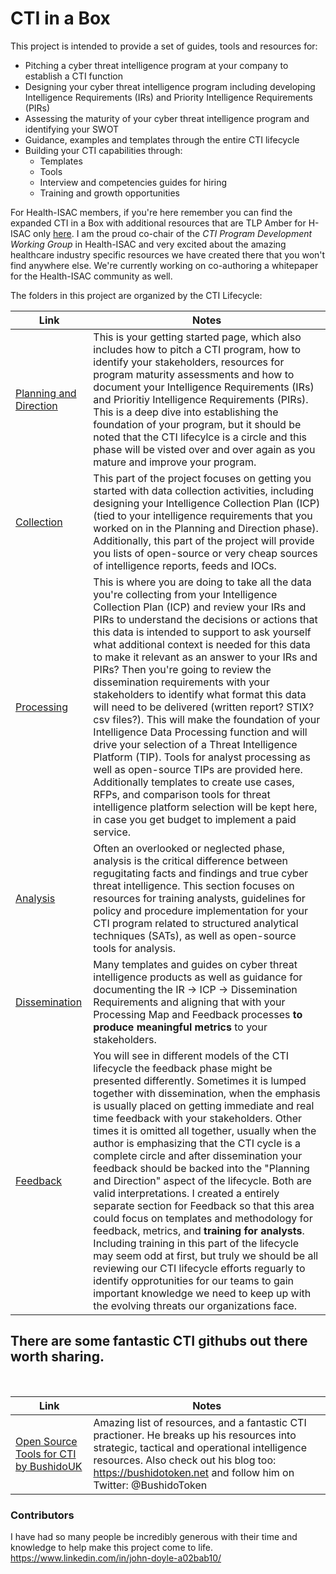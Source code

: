 # CTI in a Box

This project is intended to provide a set of guides, tools and resources for:

- Pitching a cyber threat intelligence program at your company to establish a CTI function
- Designing your cyber threat intelligence program including developing Intelligence Requirements (IRs) and Priority Intelligence Requirements (PIRs)
- Assessing the maturity of your cyber threat intelligence program and identifying your SWOT
- Guidance, examples and templates through the entire CTI lifecycle
- Building your CTI capabilities through:
  - Templates
  - Tools
  - Interview and competencies guides for hiring
  - Training and growth opportunities


For Health-ISAC members, if you're here remember you can find the expanded CTI in a Box with additional resources that are TLP Amber for H-ISAC only [here](https://health-isac.cyware.com/webapp/user/doc-library/76709acf-8a78-4752-b4bb-c7e5c4988983). I am the proud co-chair of the *CTI Program Development Working Group* in Health-ISAC and very excited about the amazing healthcare industry specific resources we have created there that you won't find anywhere else. We're currently working on co-authoring a whitepaper for the Health-ISAC community as well.

The folders in this project are organized by the CTI Lifecycle:



 | Link                                                         | Notes                                                        |
 | ------------------------------------------------------------ | ------------------------------------------------------------ |
 | [Planning and Direction](https://github.com/cybershujin/CTIinaBox/tree/main/1.%20Planning%20and%20Direction) | This is your getting started page, which also includes how to pitch a CTI program, how to identify your stakeholders, resources for program maturity assessments and how to document your Intelligence Requirements (IRs) and Prioritiy Intelligence Requirements (PIRs). This is a deep dive into establishing the foundation of your program, but it should be noted that the CTI lifecylce is a circle and this phase will be visted over and over again as you mature and improve your program. |
| [Collection](https://github.com/cybershujin/CTIinaBox/tree/main/2.%20Collection)            | This part of the project focuses on getting you started with data collection activities, including designing your Intelligence Collection Plan (ICP) (tied to your intelligence requirements that you worked on in the Planning and Direction phase). Additionally, this part of the project will provide you lists of open-source or very cheap sources of intelligence reports, feeds and IOCs. |
|[Processing](https://github.com/cybershujin/CTIinaBox/tree/main/3.%20Processing) | This is where you are doing to take all the data you're collecting from your Intelligence Collection Plan (ICP) and review your IRs and PIRs to understand the decisions or actions that this data is intended to support to ask yourself what additional context is needed for this data to make it relevant as an answer to your IRs and PIRs? Then you're going to review the dissemination requirements with your stakeholders to identify what format this data will need to be delivered (written report? STIX? csv files?). This will make the foundation of your Intelligence Data Processing function and will drive your selection of a Threat Intelligence Platform (TIP). Tools for analyst processing as well as open-source TIPs are provided here. Additionally templates to create use cases, RFPs, and comparison tools for threat intelligence platform selection will be kept here, in case you get budget to implement a paid service. |
| [Analysis](https://github.com/cybershujin/CTIinaBox/tree/main/4.%20Analysis) | Often an overlooked or neglected phase, analysis is the critical difference between regugitating facts and findings and true cyber threat intelligence. This section focuses on resources for training analysts, guidelines for policy and procedure implementation for your CTI program related to structured analytical techniques (SATs), as well as open-source tools for analysis. |
|[Dissemination](https://github.com/cybershujin/CTIinaBox/tree/main/5.%20Dissemination) | Many templates and guides on cyber threat intelligence products as well as guidance for documenting the IR -> ICP -> Dissemination Requirements and aligning that with your Processing Map and Feedback processes **to produce meaningful metrics** to your stakeholders.|
| [Feedback](https://github.com/cybershujin/CTIinaBox/tree/main/6.%20Feedback) | You will see in different models of the CTI lifecycle the feedback phase might be presented differently. Sometimes it is lumped together with dissemination, when the emphasis is usually placed on getting immediate and real time feedback with your stakeholders. Other times it is omitted all together, usually when the author is emphasizing that the CTI cycle is a complete circle and after dissemination your feedback should be backed into the "Planning and Direction" aspect of the lifecycle. Both are valid interpretations. I created a entirely separate section for Feedback so that this area could focus on templates and methodology for feedback, metrics, and **training for analysts**. Including training in this part of the lifecycle may seem odd at first, but truly we should be all reviewing our CTI lifecycle efforts reguarly to identify opprotunities for our teams to gain important knowledge we need to keep up with the evolving threats our organizations face.|

## There are some fantastic CTI githubs out there worth sharing.
<br>

 | Link                                                         | Notes                                                        |
 |-----------------------------| ----------------------------------------------------------------------------------------------------------------------------- |
 | [Open Source Tools for CTI by BushidoUK](https://github.com/BushidoUK/Open-source-tools-for-CTI/tree/master) | Amazing list of resources, and a fantastic CTI practioner. He breaks up his resources into strategic, tactical and operational intelligence resources. Also check out his blog too: https://bushidotoken.net and follow him on Twitter: @BushidoToken | 

### Contributors

I have had so many people be incredibly generous with their time and knowledge to help make this project come to life. 
https://www.linkedin.com/in/john-doyle-a02bab10/
